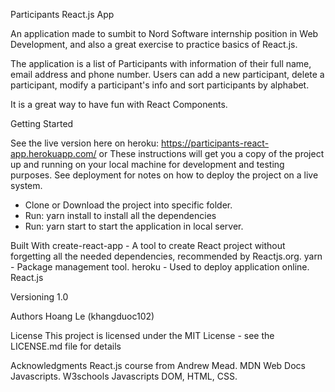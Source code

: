 Participants React.js App

An application made to sumbit to Nord Software internship position in Web Development, and also a great exercise to practice basics of React.js.

The application is a list of Participants with information of their full name, email address and phone number. Users can add a new participant, delete a participant, modify a participant's info and sort participants by alphabet.

It is a great way to have fun with React Components.

Getting Started

See the live version here on heroku: https://participants-react-app.herokuapp.com/
or
These instructions will get you a copy of the project up and running on your local machine for development and testing purposes. See deployment for notes on how to deploy the project on a live system.

- Clone or Download the project into specific folder.
- Run:
  yarn install
to install all the dependencies
- Run:
  yarn start
to start the application in local server.

Built With
create-react-app - A tool to create React project without forgetting all the needed dependencies, recommended by Reactjs.org.
yarn - Package management tool.
heroku - Used to deploy application online.
React.js

Versioning
1.0

Authors
Hoang Le (khangduoc102)

License
This project is licensed under the MIT License - see the LICENSE.md file for details

Acknowledgments
React.js course from Andrew Mead.
MDN Web Docs Javascripts.
W3schools Javascripts DOM, HTML, CSS.
